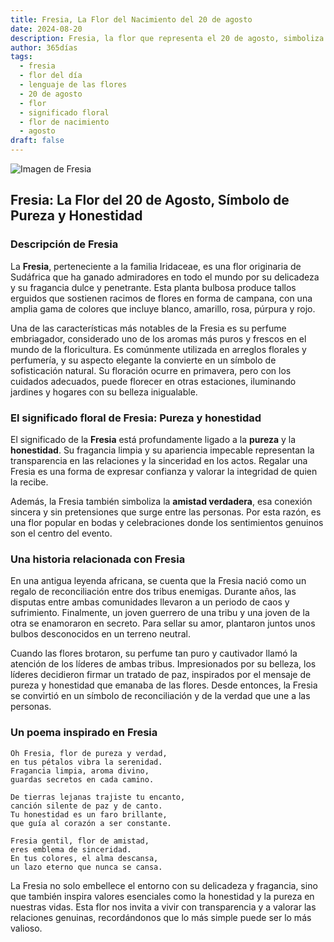 ```yaml
---
title: Fresia, La Flor del Nacimiento del 20 de agosto
date: 2024-08-20
description: Fresia, la flor que representa el 20 de agosto, simboliza Pureza y honestidad. Descubre su fascinante historia, significado en el lenguaje de las flores y una poesía que celebra su belleza.
author: 365días
tags:
  - fresia
  - flor del día
  - lenguaje de las flores
  - 20 de agosto
  - flor
  - significado floral
  - flor de nacimiento
  - agosto
draft: false
---
```



![Imagen de Fresia](https://cdn.pixabay.com/photo/2019/10/04/22/30/flower-4526658_1280.jpg#center)


## Fresia: La Flor del 20 de Agosto, Símbolo de Pureza y Honestidad

### Descripción de Fresia

La **Fresia**, perteneciente a la familia Iridaceae, es una flor originaria de Sudáfrica que ha ganado admiradores en todo el mundo por su delicadeza y su fragancia dulce y penetrante. Esta planta bulbosa produce tallos erguidos que sostienen racimos de flores en forma de campana, con una amplia gama de colores que incluye blanco, amarillo, rosa, púrpura y rojo.

Una de las características más notables de la Fresia es su perfume embriagador, considerado uno de los aromas más puros y frescos en el mundo de la floricultura. Es comúnmente utilizada en arreglos florales y perfumería, y su aspecto elegante la convierte en un símbolo de sofisticación natural. Su floración ocurre en primavera, pero con los cuidados adecuados, puede florecer en otras estaciones, iluminando jardines y hogares con su belleza inigualable.

### El significado floral de Fresia: Pureza y honestidad

El significado de la **Fresia** está profundamente ligado a la **pureza** y la **honestidad**. Su fragancia limpia y su apariencia impecable representan la transparencia en las relaciones y la sinceridad en los actos. Regalar una Fresia es una forma de expresar confianza y valorar la integridad de quien la recibe.

Además, la Fresia también simboliza la **amistad verdadera**, esa conexión sincera y sin pretensiones que surge entre las personas. Por esta razón, es una flor popular en bodas y celebraciones donde los sentimientos genuinos son el centro del evento.

### Una historia relacionada con Fresia

En una antigua leyenda africana, se cuenta que la Fresia nació como un regalo de reconciliación entre dos tribus enemigas. Durante años, las disputas entre ambas comunidades llevaron a un periodo de caos y sufrimiento. Finalmente, un joven guerrero de una tribu y una joven de la otra se enamoraron en secreto. Para sellar su amor, plantaron juntos unos bulbos desconocidos en un terreno neutral.

Cuando las flores brotaron, su perfume tan puro y cautivador llamó la atención de los líderes de ambas tribus. Impresionados por su belleza, los líderes decidieron firmar un tratado de paz, inspirados por el mensaje de pureza y honestidad que emanaba de las flores. Desde entonces, la Fresia se convirtió en un símbolo de reconciliación y de la verdad que une a las personas.

### Un poema inspirado en Fresia

```
Oh Fresia, flor de pureza y verdad,  
en tus pétalos vibra la serenidad.  
Fragancia limpia, aroma divino,  
guardas secretos en cada camino.

De tierras lejanas trajiste tu encanto,  
canción silente de paz y de canto.  
Tu honestidad es un faro brillante,  
que guía al corazón a ser constante.

Fresia gentil, flor de amistad,  
eres emblema de sinceridad.  
En tus colores, el alma descansa,  
un lazo eterno que nunca se cansa.
```

La Fresia no solo embellece el entorno con su delicadeza y fragancia, sino que también inspira valores esenciales como la honestidad y la pureza en nuestras vidas. Esta flor nos invita a vivir con transparencia y a valorar las relaciones genuinas, recordándonos que lo más simple puede ser lo más valioso.